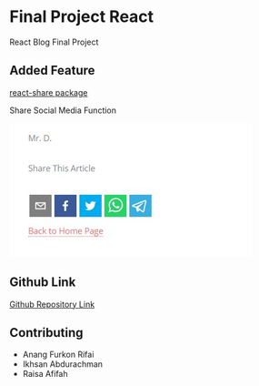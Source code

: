 # Final Project React
React Blog Final Project

## Added Feature
[react-share package](https://www.npmjs.com/package/react-share)

Share Social Media Function

![Added Feature](https://github.com/ihsbramn/final_project_react_AnSanSa/blob/main/feature.jpg)

## Github Link
[Github Repository Link](https://github.com/ihsbramn/final_project_react_AnSanSa)

## Contributing

- Anang Furkon Rifai
- Ikhsan Abdurachman
- Raisa Afifah
